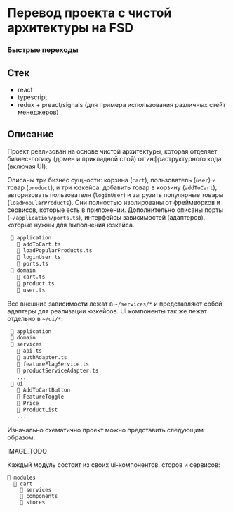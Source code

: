 # Перевод проекта с чистой архитектуры на FSD

### Быстрые переходы

## Стек

- react
- typescript
- redux + preact/signals (для примера использования различных стейт менеджеров)

## Описание

Проект реализован на основе чистой архитектуры, которая отделяет бизнес-логику (домен и прикладной слой) от инфраструктурного кода (включая UI).

Описаны три бизнес сущности: корзина (`cart`), пользователь (`user`) и товар (`product`), и три юзкейса: добавить товар в корзину (`addToCart`), авторизовать пользователя (`loginUser`) и загрузить популярные товары (`loadPopularProducts`). Они полностью изолированы от фреймворков и сервисов, которые есть в приложении. Дополнительно описаны порты (`~/application/ports.ts`), интерфейсы зависимостей (адаптеров), которые нужны для выполнения юзкейса.

```diff
 📂 application
   📄 addToCart.ts
   📄 loadPopularProducts.ts
   📄 loginUser.ts
   📄 ports.ts
 📂 domain
   📄 cart.ts
   📄 product.ts
   📄 user.ts
```

Все внешние зависимости лежат в `~/services/*` и представляют собой адаптеры для реализации юзкейсов. UI компоненты так же лежат отдельно в `~/ui/*`:

```diff
 📂 application
 📂 domain
 📂 services
   📄 api.ts
   📄 authAdapter.ts
   📄 featureFlagService.ts  
   📄 productServiceAdapter.ts
   ...
 📂 ui
   📂 AddToCartButton
   📂 FeatureToggle
   📂 Price
   📂 ProductList
   ...     
```

Изначально схематично проект можно представить следующим образом:

IMAGE_TODO

Каждый модуль состоит из своих ui-компонентов, сторов и сервисов:

```
📂 modules
  📂 cart
    📂 services
    📂 components
    📂 stores
```


